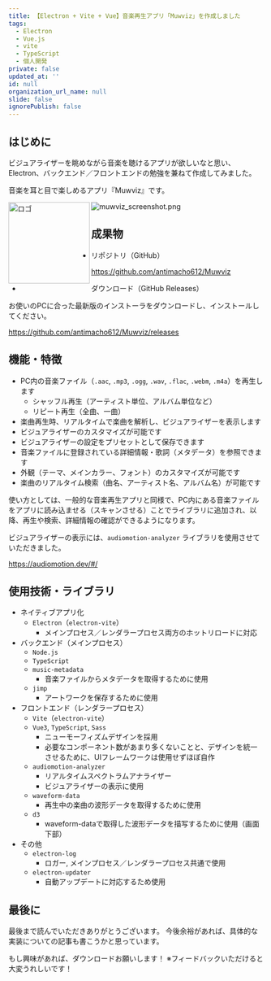 ```yaml
---
title: 【Electron + Vite + Vue】音楽再生アプリ「Muwviz」を作成しました
tags:
  - Electron
  - Vue.js
  - vite
  - TypeScript
  - 個人開発
private: false
updated_at: ''
id: null
organization_url_name: null
slide: false
ignorePublish: false
---
```


## はじめに

ビジュアライザーを眺めながら音楽を聴けるアプリが欲しいなと思い、
Electron、バックエンド／フロントエンドの勉強を兼ねて作成してみました。

音楽を耳と目で楽しめるアプリ『Muwviz』です。

<img align=left width="160px" alt="ロゴ" src="https://qiita-image-store.s3.ap-northeast-1.amazonaws.com/0/370744/2f669688-1608-3520-5666-c14d0f3593d5.png" />

![muwviz_screenshot.png](https://qiita-image-store.s3.ap-northeast-1.amazonaws.com/0/370744/8a10334e-4621-7685-f345-22e148b9488d.png)

## 成果物

- リポジトリ（GitHub）

https://github.com/antimacho612/Muwviz

- ダウンロード（GitHub Releases）

お使いのPCに合った最新版のインストーラをダウンロードし、インストールしてください。

https://github.com/antimacho612/Muwviz/releases

## 機能・特徴

- PC内の音楽ファイル（`.aac`, `.mp3`, `.ogg`, `.wav`, `.flac`, `.webm`, `.m4a`）を再生します
  - シャッフル再生（アーティスト単位、アルバム単位など）
  - リピート再生（全曲、一曲）
- 楽曲再生時、リアルタイムで楽曲を解析し、ビジュアライザーを表示します
- ビジュアライザーのカスタマイズが可能です
- ビジュアライザーの設定をプリセットとして保存できます
- 音楽ファイルに登録されている詳細情報・歌詞（メタデータ）を参照できます
- 外観（テーマ、メインカラー、フォント）のカスタマイズが可能です
- 楽曲のリアルタイム検索（曲名、アーティスト名、アルバム名）が可能です

使い方としては、一般的な音楽再生アプリと同様で、PC内にある音楽ファイルをアプリに読み込ませる（スキャンさせる）ことでライブラリに追加され、以降、再生や検索、詳細情報の確認ができるようになります。

ビジュアライザーの表示には、`audiomotion-analyzer` ライブラリを使用させていただきました。

https://audiomotion.dev/#/

## 使用技術・ライブラリ

- ネイティブアプリ化
  - `Electron`（`electron-vite`）
    - メインプロセス／レンダラープロセス両方のホットリロードに対応
- バックエンド（メインプロセス）
  - `Node.js`
  - `TypeScript`
  - `music-metadata`
    - 音楽ファイルからメタデータを取得するために使用
  - `jimp`
    - アートワークを保存するために使用
- フロントエンド（レンダラープロセス）
  - `Vite`（`electron-vite`）
  - `Vue3`, `TypeScript`, `Sass`
    - ニューモーフィズムデザインを採用
    - 必要なコンポーネント数があまり多くないことと、デザインを統一させるために、UIフレームワークは使用せずほぼ自作
  - `audiomotion-analyzer`
    - リアルタイムスペクトラムアナライザー
    - ビジュアライザーの表示に使用
  - `waveform-data`
    - 再生中の楽曲の波形データを取得するために使用
  - `d3`
    - waveform-dataで取得した波形データを描写するために使用（画面下部）
- その他
  - `electron-log`
    - ロガー, メインプロセス／レンダラープロセス共通で使用
  - `electron-updater`
    - 自動アップデートに対応するため使用

## 最後に

最後まで読んでいただきありがとうございます。
今後余裕があれば、具体的な実装についての記事も書こうかと思っています。

もし興味があれば、ダウンロードお願いします！
※フィードバックいただけると大変うれしいです！
